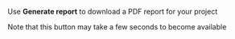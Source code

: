 Use **Generate report** to download a PDF report for your project

Note that this button may take a few seconds to become available